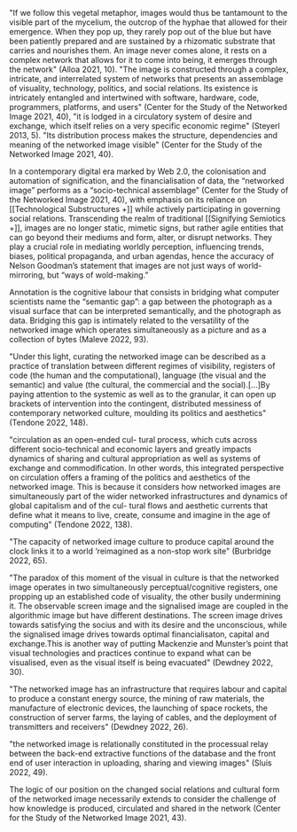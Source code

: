 "If we follow this vegetal metaphor, images would thus be tantamount to the visible part of the mycelium, the outcrop of the hyphae that allowed for their emergence. When they pop up, they rarely pop out of the blue but have been patiently prepared and are sustained by a rhizomatic substrate that carries and nourishes them. An image never comes alone, it rests on a complex network that allows for it to come into being, it emerges through the network" (Alloa 2021, 10). "The image is constructed through a complex, intricate, and interrelated system of networks that presents an assemblage of visuality, technology, politics, and social relations. Its existence is intricately entangled and intertwined with software, hardware, code, programmers, platforms, and users" (Center for the Study of the Networked Image 2021, 40), "it is lodged in a circulatory system of desire and exchange, which itself relies on a very specific economic regime" (Steyerl 2013, 5). "Its distribution process makes the structure, dependencies and meaning of the networked image visible" (Center for the Study of the Networked Image 2021, 40).

In a contemporary digital era marked by Web 2.0, the colonisation and automation of signification, and the financialisation of data, the “networked image” performs as a “socio-technical assemblage” (Center for the Study of the Networked Image 2021, 40), with emphasis on its reliance on [[Technological Substructures +]] while actively participating in governing social relations. Transcending the realm of traditional [[Signifying Semiotics +]], images are no longer static, mimetic signs, but rather agile entities that can go beyond their mediums and form, alter, or disrupt networks. They play a crucial role in mediating worldly perception, influencing trends, biases, political propaganda, and urban agendas, hence the accuracy of Nelson Goodman’s statement that images are not just ways of world-mirroring, but “ways of wold-making.”

Annotation is the cognitive labour that consists in bridging what computer scientists name the “semantic gap”: a gap between the photograph as a visual surface that can be interpreted semantically, and the photograph as data. Bridging this gap is intimately related to the versatility of the networked image which operates simultaneously as a picture and as a collection of bytes (Maleve 2022, 93).

"Under this light, curating the networked image can be described as a practice of translation between different regimes of visibility, registers of code (the human and the computational), language (the visual and the semantic) and value (the cultural, the commercial and the social).[...]By paying attention to the systemic as well as to the granular, it can open up brackets of intervention into the contingent, distributed messiness of contemporary networked culture, moulding its politics and aesthetics" (Tendone 2022, 148).

"circulation as an open-ended cul- tural process, which cuts across different socio-technical and economic layers and greatly impacts dynamics of sharing and cultural appropriation as well as systems of exchange and commodification. In other words, this integrated perspective on circulation offers a framing of the politics and aesthetics of the networked image. This is because it considers how networked images are simultaneously part of the wider networked infrastructures and dynamics of global capitalism and of the cul- tural flows and aesthetic currents that define what it means to live, create, consume and imagine in the age of computing" (Tendone 2022, 138).

"The capacity of networked image culture to produce capital around the clock links it to a world ‘reimagined as a non-stop work site" (Burbridge 2022, 65). 

"The paradox of this moment of the visual in culture is that the networked image operates in two simultaneously perceptual/cognitive registers, one propping up an established code of visuality, the other busily undermining it. The observable screen image and the signalised image are coupled in the algorithmic image but have different destinations. The screen image drives towards satisfying the socius and with its desire and the unconscious, while the signalised image drives towards optimal financialisaton, capital and exchange.This is another way of putting Mackenzie and Munster’s point that visual technologies and practices continue to expand what can be visualised, even as the visual itself is being evacuated" (Dewdney 2022, 30).

"The networked image has an infrastructure that requires labour and capital to produce a constant energy source, the mining of raw materials, the manufacture of electronic devices, the launching of space rockets, the construction of server farms, the laying of cables, and the deployment of transmitters and receivers" (Dewdney 2022, 26).

"the networked image is relationally constituted in the processual relay between the back-end extractive functions of the database and the front end of user interaction in uploading, sharing and viewing images" (Sluis 2022, 49).

The logic of our position on the changed social relations and cultural form of the networked image necessarily extends to consider the challenge of how knowledge is produced, circulated and shared in the network (Center for the Study of the Networked Image 2021, 43). 